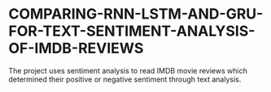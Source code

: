 # COMPARING-RNN-LSTM-AND-GRU-FOR-TEXT-SENTIMENT-ANALYSIS-OF-IMDB-REVIEWS
The project uses sentiment analysis to read IMDB movie reviews which determined their positive or negative sentiment through text analysis.
